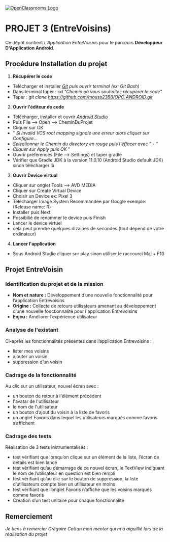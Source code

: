 [![OpenClassrooms Logo](https://www.anaf.fr/wp-content/uploads/2020/09/OpenClassroom_LOGO-768x92.png)](https://openclassrooms.com/fr/)

# PROJET 3 (EntreVoisins)

Ce dépôt contient _L'Application EntreVoisins_ pour le parcours **Développeur D'Application Android**.

## Procédure Installation du projet

1. **Récupérer le code**
* Télécharger et installer _[Git](https://git-scm.com/downloads "Télécharger Git") puis ouvrir terminal (ex: Git Bash)_
* Dans terminal taper : cd _"Chemin où vous souhaitez récupérer le code"_
* Taper :  _git clone https://github.com/mouss2388/OPC_ANDROID.git_

2. **Ouvrir l'éditeur de code**
* Télécharger, installer et ouvrir _[Android Studio](https://developer.android.com/studio "Télécharger Android Studio")_
* Puis File --> Open --> CheminDuProjet
* Cliquer sur OK
* " _Si Invalid VCS root mapping signale une erreur alors cliquer sur Configure..._
* _Selectionner le Chemin du directory en rouge puis l'éffacer avec " - "_
* _Cliquer sur Apply puis OK_ "
* Ouvrir préférences (File --> Settings) et taper gradle
* Vérifier que Gradle JDK à la version 11.0.10 (Android Studio default JDK) sinon télécharger là

3. **Ouvrir Device virtual**
* Cliquer sur onglet Tools --> AVD MEDIA
* Cliquer sur Create Virtual Device
* Choisir un Device ex: Pixel 3
* Télécharger Image System Recommandée par Google  exemple: (Release name: R)
* Installer puis Next
* Possibilié de renommer le device puis Finish
* Lancer le device virtuel
* cela peut prendre quelques dizaines de secondes (tout dépend de votre ordinateur)

4. **Lancer l'application**
* Sous Android Studio cliquer sur play sinon utiliser le raccourci Maj + F10

## Projet EntreVoisin

### Identification du projet et de la mission
* **Nom et nature :** Développement d’une nouvelle fonctionnalité pour l’application
  Entrevoisins
* **Origine :** Collecte de retours utilisateurs amenant au développement d’une nouvelle
  fonctionnalité pour l'application Entrevoisins
* **Enjeu :** Améliorer l’expérience utilisateur

### Analyse de l'existant

Ci-après les fonctionnalités présentes dans l’application Entrevoisins :
* lister mes voisins
* ajouter un voisin
* suppression d’un voisin

### Cadrage de la fonctionnalité

Au clic sur un utilisateur, nouvel écran avec :
* un bouton de retour à l'élément précédent
* l'avatar de l'utilisateur
* le nom de l'utilisateur
* un bouton d’ajout du voisin à la liste de favoris
* un onglet Favoris dans lequel les utilisateurs marqués comme favoris s’affichent

### Cadrage des tests

Réalisation de 3 tests instrumentalisés :
* test vérifiant que lorsqu’on clique sur un élément de la liste, l’écran de
  détails est bien lancé
* test vérifiant qu’au démarrage de ce nouvel écran, le TextView indiquant
  le nom de l’utilisateur en question est bien rempli
* test vérifiant qu’au clic sur le bouton de suppression, la liste d’utilisateurs
  compte bien un utilisateur en moins
* test vérifiant que l’onglet Favoris n’affiche que les voisins marqués comme
  favoris
* Création d’un test unitaire pour chaque fonctionnalité

## Remerciement

*Je tiens à remercier Grégoire Cattan mon mentor qui m'a aiguillié  lors de la réalisation du projet*
